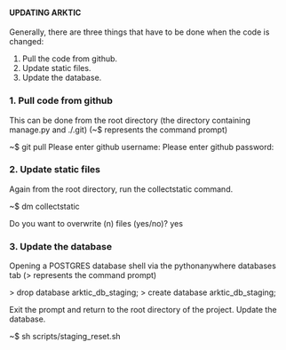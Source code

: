 #### UPDATING ARKTIC

Generally, there are three things that have to be done when the code is changed:
1. Pull the code from github.
2. Update static files.
3. Update the database.



### 1. Pull code from github

This can be done from the root directory (the directory containing manage.py and ./.git)
(~$ represents the command prompt)

~$ git pull
Please enter github username:
Please enter github password:



### 2. Update static files

Again from the root directory, run the collectstatic command.

~$ dm collectstatic

Do you want to overwrite (n) files (yes/no)? yes



### 3. Update the database

Opening a POSTGRES database shell via the pythonanywhere databases tab
(> represents the command prompt)

\> drop database arktic_db_staging;
\> create database arktic_db_staging;

Exit the prompt and return to the root directory of the project. Update the database.

~$ sh scripts/staging_reset.sh